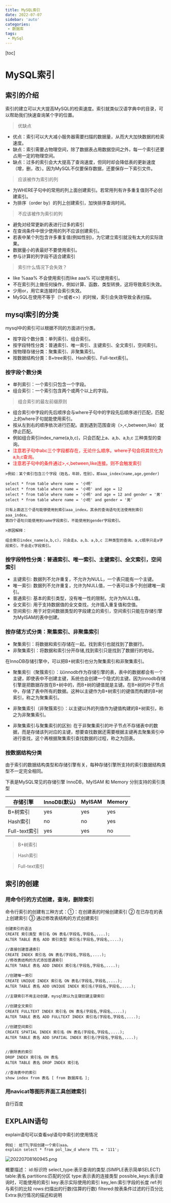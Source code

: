```yaml
---
title: MySQL索引
date: 2022-07-07
sidebar: 'auto'
categories: 
 - 数据库
tags:
 - MySql
---
```


[toc]

# MySQL索引

## 索引的介绍

索引的建立可以大大提高MySQL的检索速度。索引就类似汉语字典中的目录，可以帮助我们快速查询某个字的位置。

>优缺点
* 优点：索引可以大大减小服务器需要扫描的数据量，从而大大加快数据的检索速度。
* 缺点：索引需要占物理空间，除了数据表占用数据空间之外，每一个索引还要占用一定的物理空间。
* 缺点：过多的索引会大大提高了查询速度，但同时却会降低表的更新速度（增，删，改）。因为MySQL不仅要保存数据，还要保存一下索引文件。

>应该被作为索引的列
* 为WHERE子句中的常用的列上面创建索引。若常用列有许多重复值则不必创建索引。
* 为排序（order by）的列上创建索引，加快排序查询时间。

>不应该被作为索引的列
* 避免对经常更新的表进行过多的索引
* 在查询条件中很少使用的列不应该创建索引。
* 若表中某个列包含许多重复值(例如性别)，为它建立索引就没有太大的实际效果。
* 数据量小的表最好不要使用索引。
* 参与计算的列字段不适合建索引

> 索引什么情况下会失效？

* like %aaa% 不会使用索引而like aaa% 可以使用索引。
* 不在索引列上做任何操作，例如计算、函数、类型转换，这将导致索引失效。
* 少用or，用它来连接时会索引失效。
* MySQL在使用不等于（!=或者<>）的时候，索引会失效导致全表扫描。

## mysql索引的分类

mysql中的索引可以根据不同的方面进行分类。
* 按字段个数分类：单列索引、组合索引。
* 按字段特性分类：普通索引、唯一索引、主键索引、全文索引，空间索引。
* 按物理存储分类：聚集索引、非聚集索引。
* 按数据结构分类：B+tree索引、Hash索引、Full-text索引。

### 按字段个数分类

* 单列索引：一个索引只包含一个字段。
* 组合索引：一个索引包含两个或两个以上的字段。

> 组合索引的最左前缀原则

* 组合索引中字段的先后顺序会与where子句中的字段先后顺序进行匹配，匹配上的where子句就能使用索引。
* 按从左到右的顺序依次进行匹配。直到遇到范围查询（>,<,between,like）就停止匹配。
* 例如组合索引index_name(a,b,c)，只会匹配上a、a,b、a,b,c 三种类型的查询。
* <font color="red">注意若子句中abc三个字段都存在，无论什么顺序。where子句会将其优化为a,b,c查询。</font>
* <font color="red">注意若子句中的条件通过>,<,between,like连接。则不会触发索引</font>

```
>例如：某个索引包含三个字段（姓名，年龄，性别）。即aaa_index(name,age,gender)

select * from table where name = '小明'
select * from table where name = '小明' and age = 12
select * from table where name = '小明' and age = 12 and gender = '男'
select * from table where name = '小明' and gender = '男'

只有上面这三个语句能够使用到索引aaa_index。其余的查询语句无法使用到索引aaa_index。
第四个语句只能使用到name字段索引，不能使用到gender字段索引。

>原因解释：

组合索引index_name(a,b,c)，只会走a、a,b、a,b,c 三种类型的查询。a,c顺序只走a字段索引，不会走c字段索引。
```

### 按字段特性分类：普通索引、唯一索引、主键索引、全文索引，空间索引

* 主键索引: 数据列不允许重复，不允许为NULL，一个表只能有一个主键。
* 唯一索引: 数据列不允许重复，允许为NULL值，一个表可以多个列创建唯一索引。
* 普通索引: 基本的索引类型，没有唯一性的限制，允许为NULL值。
* 全文索引: 用于支持数据值的全文查找，允许插入重复值和空值。
* 空间索引: 用于对空间数据类型的字段建立的索引，空间索引只能在存储引擎为MyISAM的表中创建。

### 按存储方式分类：聚集索引、非聚集索引

* 聚集索引：将数据和索引存储在一起。找到索引也就找到了数据行。
* 非聚集索引：将数据和索引分开存储,找到索引只是找到了数据行的地址。

在InnoDB存储引擎中，可以把B+树索引也分为聚集索引和非聚集索引。

* 聚集索引（聚簇索引）：以innodb作为存储引擎的表，表中的数据都会有一个主键，即使表中不创建主键，系统也会创建一个隐式的主键。因为innodb存储引擎是把数据存放在B+树中的，而B+树的键值就是主键。在B+树的叶子节点中，存储了表中所有的数据。这种以主键作为B+树索引的键值而构建的B+树索引，称之为聚集索引。

* 非聚集索引（非聚簇索引）：以主键以外的列值作为键值构建的B+树索引，称之为非聚集索引。

* 非聚集索引与聚集索引的区别: 在于非聚集索引的叶子节点不存储表中的数据，而是存储该列对应的主键，想要查找数据还需要根据主键再去聚集索引中进行查找，这个再根据聚集索引查找数据的过程，称之为回表。

### 按数据结构分类

由于索引的数据结构类型和存储引擎有关，每种存储引擎所支持的索引数据结构类型不一定完全相同。

下表是MySQL常见的存储引擎 InnoDB，MyISAM 和 Memory 分别支持的索引类型

存储引擎 | InnoDB(默认) | MyISAM | Memory
------------ | ------------- | ------------- | ------------- 
B+树索引 | yes | yes | yes
Hash索引 | no | no | yes
Full-text索引 | yes | yes | no

> B+树索引


> Hash索引


> Full-text索引



## 索引的创建

### 用命令行的方式创建，查询，删除索引

命令行索引的创建有三种方式：①：在创建表的时候创建索引 ② 在已存在的表上创建索引 ③ 通过修改表结构的方式创建索引

```
创建索引的语法
CREATE 索引类型 索引名 ON 表名(字段名,字段名,....);
ALTER TABLE 表名 ADD 索引类型 索引名(字段名,字段名,....);

//直接创建普通索引
CREATE INDEX 索引名 ON 表名(字段名,字段名,....);
//修改表结构的方式添加普通索引
ALTER TABLE 表名 ADD INDEX 索引名(字段名,字段名,....);

//创建唯一索引
CREATE UNIQUE INDEX 索引名 ON 表名(字段名,字段名,....);
ALTER TABLE 表名 ADD UNIQUE INDEX 索引名(字段名,字段名,....);

//主键索引不用主动创建，mysql默认为主键创建主键索引

//创建全文索引
CREATE FULLTEXT INDEX 索引名 ON 表名(字段名,字段名,....);
ALTER TABLE 表名 ADD FULLTEXT INDEX 索引名(字段名,字段名,....);

//创建空间索引
CREATE SPATIAL INDEX 索引名 ON 表名(字段名,字段名,....);
ALTER TABLE 表名 ADD SPATIAL INDEX 索引名(字段名,字段名,....);


//删除表的索引
DROP INDEX 索引名 ON 表名
ALTER TABLE 表名 DROP INDEX 索引名

//查询表中的索引
show index from 表名 [ from 数据库名 ];

```

### 用navicat等图形界面工具创建索引

自行百度

## EXPLAIN语句

explain语句可以查看sql语句中索引的使用情况

```
例如： 给TTL字段创建一个索引aaa。
explain select * from pol_law_d where TTL = '111';
```

![20220708160945.png](../blog_img/20220708160945.png)

概要描述：
id:标识符
select_type:表示查询的类型.(SIMPLE表示简单SELECT)
table:表名
partitions:匹配的分区
type:表示表的连接类型
possible_keys:表示查询时，可能使用的索引
key:表示实际使用的索引
key_len:索引字段的长度
ref:列与索引的比较
rows:扫描出的行数(估算的行数)
filtered:按表条件过滤的行百分比
Extra:执行情况的描述和说明